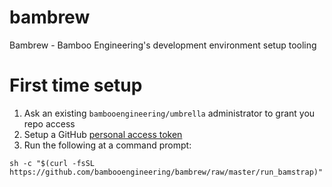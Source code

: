 # bambrew
Bambrew - Bamboo Engineering's development environment setup tooling

# First time setup

1. Ask an existing `bambooengineering/umbrella` administrator to grant you repo access
1. Setup a GitHub [personal access token][1]
1. Run the following at a command prompt:

```
sh -c "$(curl -fsSL https://github.com/bambooengineering/bambrew/raw/master/run_bamstrap)"
```

[1]: https://help.github.com/en/github/authenticating-to-github/creating-a-personal-access-token-for-the-command-line
